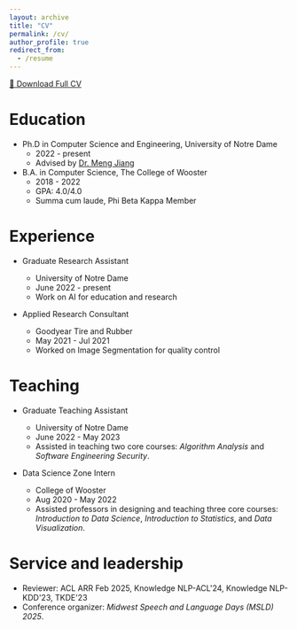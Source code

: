 ```yaml
---
layout: archive
title: "CV"
permalink: /cv/
author_profile: true
redirect_from:
  - /resume
---
```


<!-- {% include base_path %} -->

<a class="btn btn--primary" href="/files/BangNguyen_CV_0419.pdf" target="_blank">📄 Download Full CV</a>

# Education

- Ph.D in Computer Science and Engineering, University of Notre Dame
  - 2022 - present
  - Advised by [Dr. Meng Jiang](http://www.meng-jiang.com/)
- B.A. in Computer Science, The College of Wooster
  - 2018 - 2022
  - GPA: 4.0/4.0
  - Summa cum laude, Phi Beta Kappa Member

# Experience

- Graduate Research Assistant

  - University of Notre Dame
  - June 2022 - present
  - Work on AI for education and research

- Applied Research Consultant
  - Goodyear Tire and Rubber
  - May 2021 - Jul 2021
  - Worked on Image Segmentation for quality control

# Teaching

- Graduate Teaching Assistant

  - University of Notre Dame
  - June 2022 - May 2023
  - Assisted in teaching two core courses: _Algorithm Analysis_ and _Software Engineering Security_.

- Data Science Zone Intern
  - College of Wooster
  - Aug 2020 - May 2022
  - Assisted professors in designing and teaching three core courses: _Introduction to Data Science_, _Introduction to Statistics_, and _Data Visualization_.

# Service and leadership

- Reviewer: ACL ARR Feb 2025, Knowledge NLP-ACL'24, Knowledge NLP-KDD'23, TKDE'23
- Conference organizer: _Midwest Speech and Language Days (MSLD) 2025_.

